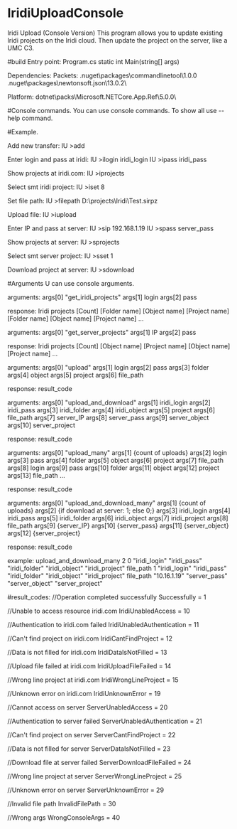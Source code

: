 # IridiUploadConsole
 Iridi Upload (Console Version)
This program allows you to update existing Iridi projects on the Iridi cloud. Then update the project on the server, like a UMC C3.

#build
Entry point:
Program.cs static int Main(string[] args)

Dependencies:
Packets:
.nuget\packages\commandlinetool\1.0.0\
.nuget\packages\newtonsoft.json\13.0.2\

Platform:
dotnet\packs\Microsoft.NETCore.App.Ref\5.0.0\

#Console commands.
You can use console commands. To show all use --help command.

#Example. 

Add new transfer:
IU >add

Enter login and pass at iridi:
IU >ilogin iridi_login
IU >ipass iridi_pass

Show projects at iridi.com:
IU >iprojects

Select smt iridi project:
IU >iset 8

Set file path:
IU >filepath D:\projects\Iridi\Test.sirpz

Upload file:
IU >iupload

Enter IP and pass at server:
IU >sip 192.168.1.19
IU >spass server_pass

Show projects at server:
IU >sprojects

Select smt server project:
IU >sset 1

Download project at server:
IU >sdownload

#Arguments
U can use console arguments.

arguments:
args[0] "get_iridi_projects"
args[1] login 
args[2] pass

response:
Iridi projects
[Count]
[Folder name]
[Object name]
[Project name]
[Folder name]
[Object name]
[Project name]
...


arguments:
args[0] "get_server_projects"
args[1] IP 
args[2] pass

response:
Iridi projects
[Count]
[Object name]
[Project name]
[Object name]
[Project name]
...


arguments:
args[0] "upload"
args[1] login 
args[2] pass
args[3] folder
args[4] object 
args[5] project
args[6] file_path

response:
result_code


arguments:
args[0] "upload_and_download"
args[1] iridi_login 
args[2] iridi_pass
args[3] iridi_folder
args[4] iridi_object 
args[5] project
args[6] file_path
args[7] server_IP
args[8] server_pass 
args[9] server_object
args[10] server_project

response:
result_code


arguments:
args[0] "upload_many"
args[1] {count of uploads} 
args[2] login 
args[3] pass
args[4] folder
args[5] object 
args[6] project
args[7] file_path
args[8] login 
args[9] pass
args[10] folder
args[11] object 
args[12] project
args[13] file_path
...

response:
result_code


arguments:
args[0] "upload_and_download_many"
args[1] {count of uploads}
args[2] {if download at server: 1; else 0;}
args[3] iridi_login 
args[4] iridi_pass
args[5] iridi_folder
args[6] iridi_object 
args[7] iridi_project
args[8] file_path
args[9] {server_IP}
args[10] {server_pass}
args[11] {server_object}
args[12] {server_project}

response:
result_code

example: upload_and_download_many 2 0 "iridi_login" "iridi_pass" "iridi_folder" "iridi_object" "iridi_project" file_path 1 "iridi_login" "iridi_pass" "iridi_folder" "iridi_object" "iridi_project" file_path "10.16.1.19" "server_pass" "server_object" "server_project"


#result_codes:
//Operation completed successfully
Successfully = 1

//Unable to access resource iridi.com
IridiUnabledAccess = 10

//Authentication to iridi.com failed
IridiUnabledAuthentication = 11

//Can't find project on iridi.com
IridiCantFindProject = 12

//Data is not filled for iridi.com
IridiDataIsNotFilled = 13

//Upload file failed at iridi.com
IridiUploadFileFailed = 14

//Wrong line project at iridi.com
IridiWrongLineProject = 15

//Unknown error on iridi.com
IridiUnknownError = 19


//Cannot access on server
ServerUnabledAccess = 20

//Authentication to server failed
ServerUnabledAuthentication = 21

//Can't find project on server
ServerCantFindProject = 22

//Data is not filled for server
ServerDataIsNotFilled = 23

//Download file at server failed 
ServerDownloadFileFailed = 24

//Wrong line project at server
ServerWrongLineProject = 25

//Unknown error on server
ServerUnknownError = 29


//Invalid file path
InvalidFilePath = 30

//Wrong args
WrongConsoleArgs = 40
